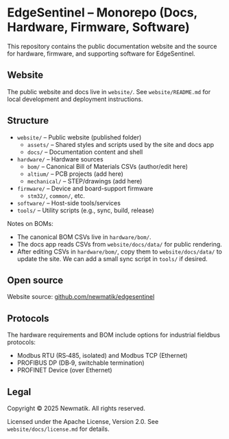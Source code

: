 # EdgeSentinel – Monorepo (Docs, Hardware, Firmware, Software)

This repository contains the public documentation website and the source for hardware, firmware, and supporting software for EdgeSentinel.

## Website

The public website and docs live in `website/`. See `website/README.md` for
local development and deployment instructions.

## Structure

- `website/` – Public website (published folder)
  - `assets/` – Shared styles and scripts used by the site and docs app
  - `docs/` – Documentation content and shell
- `hardware/` – Hardware sources
  - `bom/` – Canonical Bill of Materials CSVs (author/edit here)
  - `altium/` – PCB projects (add here)
  - `mechanical/` – STEP/drawings (add here)
- `firmware/` – Device and board-support firmware
  - `stm32/`, `common/`, etc.
- `software/` – Host-side tools/services
- `tools/` – Utility scripts (e.g., sync, build, release)

Notes on BOMs:
- The canonical BOM CSVs live in `hardware/bom/`.
- The docs app reads CSVs from `website/docs/data/` for public rendering.
- After editing CSVs in `hardware/bom/`, copy them to `website/docs/data/` to update the site. We can add a small sync script in `tools/` if desired.

## Open source

Website source: [github.com/newmatik/edgesentinel](https://github.com/newmatik/edgesentinel)

## Protocols

The hardware requirements and BOM include options for industrial fieldbus protocols:

- Modbus RTU (RS‑485, isolated) and Modbus TCP (Ethernet)
- PROFIBUS DP (DB‑9, switchable termination)
- PROFINET Device (over Ethernet)

## Legal

Copyright © 2025 Newmatik. All rights reserved.

Licensed under the Apache License, Version 2.0. See `website/docs/license.md` for details.
